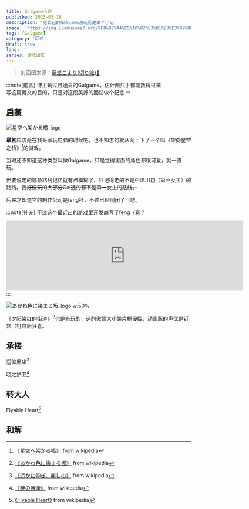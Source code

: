 ```yaml
---
title: Galgame小记
published: 2025-03-19
description: '给自己的Galgame游玩历史做个小记'
image: 'https://img.ikamusume7.org/%E8%97%A4%E5%A0%82%E3%81%93%E3%82%88%E3%82%8A.webp'
tags: [Galgame]
category: '回想'
draft: true 
lang: ''
series: 游戏回忆
---
```


> 封面图来源：[藤堂こより(切り絵)🔗](https://www.pixiv.net/artworks/18895882)

:::note[前言]
博主玩过且通关的Galgame，估计两只手都能数得过来<br>
写这篇博文的目的，只是对这段美好的回忆做个纪念
:::

## 启蒙

![星空へ架かる橋_logo](https://img.ikamusume7.org/h1_hoshikaka-logos.webp)

**最初**应该是在我哥家玩电脑的时候吧，也不知怎的就从网上下了一个叫《架向星空之桥》[^1]的游戏。

当时还不知道这种类型叫做Galgame，只是觉得里面的角色都很可爱，就一直玩。

但要说走的哪条路线记忆就有点模糊了，只记得走的不是中津川初（第一女主）的路线。~~我好像玩的大部分Gal选的都不是第一女主的路线。~~

后来才知道它的制作公司是feng社，不过已经倒闭了（悲。

:::note[补充]
不过这个最近出的[游戏](https://store.steampowered.com/widget/1961760/)里开发商写了feng（喜？
<!-- https://store.steampowered.com/widget/1961760/ -->
<iframe src="https://store.steampowered.com/widget/1961760/" frameborder="0" width="646" height="190" style="margin: auto 0px"></iframe>
:::

![あかね色に染まる坂_logo w:50%](https://img.ikamusume7.org/akaneiro-logo.webp)

《夕阳染红的街道》[^2]也是有玩的，选的傲娇大小姐片桐優姫，动画版的声优是钉宫（钉宫厨狂喜。

## 承接

遥仰凰华[^3]

晓之护卫[^4]

## 转大人

Flyable Heart[^5]

## 和解

[^1]: [《星空へ架かる橋》](https://ja.wikipedia.org/wiki/%E6%98%9F%E7%A9%BA%E3%81%B8%E6%9E%B6%E3%81%8B%E3%82%8B%E6%A9%8B) from wikipedia
[^2]: [《あかね色に染まる坂》](https://ja.wikipedia.org/wiki/%E3%81%82%E3%81%8B%E3%81%AD%E8%89%B2%E3%81%AB%E6%9F%93%E3%81%BE%E3%82%8B%E5%9D%82) from wikipedia
[^3]: [《遥かに仰ぎ、麗しの》](https://ja.wikipedia.org/wiki/%E9%81%A5%E3%81%8B%E3%81%AB%E4%BB%B0%E3%81%8E%E3%80%81%E9%BA%97%E3%81%97%E3%81%AE) from wikipedia
[^4]: [《暁の護衛》](https://ja.wikipedia.org/wiki/%E6%9A%81%E3%81%AE%E8%AD%B7%E8%A1%9B) from wikipedia
[^5]: [《Flyable Heart》](https://ja.wikipedia.org/wiki/Flyable_Heart) from wikipedia
